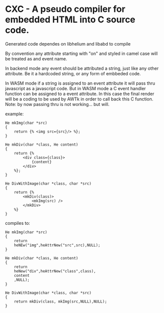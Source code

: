 CXC - A pseudo compiler for embedded HTML into C source code.
=============================================================

Generated code dependes on libhelium and libabd to compile

By convention any attribute starting with "on" and styled in camel case will be treated as and event name.

In backend mode any event should be attributed a string, just like any other attribute. Be it a hardcoded string, or any form of embbeded code.

In WASM mode if a string is assigned to an event attribute it will pass thru javascript as a javascript code. But in WASM mode a C event handler function can be assigned to a event attribute. In this case the final render will be a coding to be used by AWTk in order to call back this C function.
Note: by now passing thru is not working... but will.

example:

	He mkImg(char *src)
	{
		return {% <img src={src}/> %};
	}

	He mkDiv(char *class, He content)
	{
		return {%
			<div class={class}>
				{content}
			</div>
		%};
	}

	He DivWithImage(char *class, char *src)
	{
		return {%
			<mkDiv(class)>
				<mkImg(src) />
			</mkDiv>
		%}
	}

compiles to:

	He mkImg(char *src)
	{
		return
		heNEw("img",heAttrNew("src",src),NULL);
	}

	He mkDiv(char *class, He content)
	{
		return
		heNew("div",heAttrNew("class",class),
		content
		,NULL);
	}

	He DivWithImage(char *class, char *src)
	{
		return mkDiv(class, mkImg(src,NULL),NULL);
	}
